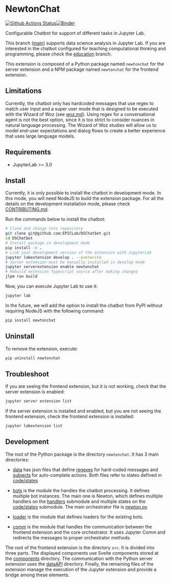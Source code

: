 # NewtonChat

[![Github Actions Status](https://github.com/EPICLab/DSChatbot/workflows/Build/badge.svg)](https://github.com/EPICLab/DSChatbot/actions/workflows/build.yml)[![Binder](https://mybinder.org/badge_logo.svg)](https://mybinder.org/v2/gh/EPICLab/DSChatbot/main?urlpath=lab)

Configurable Chatbot for support of different tasks in Jupyter Lab.

This branch ([main](https://github.com/EPICLab/DSChatbot/tree/main)) supports data science analysis in Jupyter Lab. If you are interested in the chatbot configured for teaching computational thinking and programming, please check the [education](https://github.com/EPICLab/DSChatbot/tree/education) branch.

This extension is composed of a Python package named `newtonchat`
for the server extension and a NPM package named `newtonchat`
for the frontend extension.

## Limitations

Currently, the chatbot only has hardcoded messages that use regex to match user input and a super user mode that is designed to be executed with the Wizard of Woz (see [woz.md](woz.md)). Using regex for a conversational agent is not the best option, since it is too strict to consider nuances in natural language processing. The Wizard of Woz studies will allow us to model end-user expectations and dialog flows to create a better experience that uses large language models.

## Requirements

- JupyterLab >= 3.0

## Install

Currently, it is only possible to install the chatbot in development mode. In this mode, you will need NodeJS to build the extension package. For all the details on the development installation mode, please check [CONTRIBUTING.md](CONTRIBUTING.md).

Run the commands below to install the chatbot:
```bash
# Clone and change into repository
git clone git@github.com:EPICLab/DSChatbot.git
cd DSChatbot
# Install package in development mode
pip install -e .
# Link your development version of the extension with JupyterLab
jupyter labextension develop . --overwrite
# Server extension must be manually installed in develop mode
jupyter serverextension enable newtonchat
# Rebuild extension Typescript source after making changes
jlpm run build
```

Now, you can execute Jupyter Lab to use it:
```bash
jupyter lab
```

In the future, we will add the option to install the chatbot from PyPI without requiring NodeJS with the following command:

```bash
pip install newtonchat
```

## Uninstall

To remove the extension, execute:

```bash
pip uninstall newtonchat
```

## Troubleshoot

If you are seeing the frontend extension, but it is not working, check
that the server extension is enabled:

```bash
jupyter server extension list
```

If the server extension is installed and enabled, but you are not seeing
the frontend extension, check the frontend extension is installed:

```bash
jupyter labextension list
```

## Development

The root of the Python package is the directory `newtonchat`. It has 3 main directories:

- [data](newtonchat/data/) has json files that define [regexes](newtonchat/data/regexes.json) for hard-coded messages and [subjects](newtonchat/data/subjects.json) for auto-complete actions. Both files refer to states defined in [code/states](newtonchat/core/states) 

- [bots](newtonchat/bots/) is the module the handles the chatbot processing. It defines multiple bot instances. The main one is Newton, which defines multiple handlers on the [handlers](newtonchat/core/handlers) submodule and multiple states on the [code/states](newtonchat/core/states) submodule. The main orchestrator file is [newton.py](newtonchat/bots/newton/newton.py)

- [loader](newtonchat/loader/) is the module that defines loaders for the existing bots.

- [comm](newtonchat/comm/) is the module that handles the communication between the frontend extension and the core orchestrator. It uses Jupyter Comm and redirects the messages to proper orchestrator methods.

The root of the frontend extension is the directory `src`. It is divided into three parts. The displayed components use Svelte components stored at the [components](src/components/) directory. The communication with the Python server extension uses the [dataAPI](src/dataAPI/) directory. Finally, the remaining files of the extension manage the execution of the Jupyter extension and provide a bridge among these elements.
